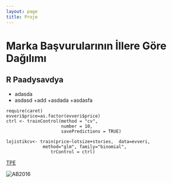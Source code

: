 ```yaml
---
layout: page
title: Proje
---
```




# Marka Başvurularının İllere Göre Dağılımı
## R Paadysavdya

* adasda
* asdasd
   +add 
   +asdada
   +asdasfa

```{r}
require(caret)
evveri$price=as.factor(evveri$price)
ctrl <- trainControl(method = "cv", 
                     number = 10, 
                     savePredictions = TRUE)

lojistikcv<- train(price~lotsize+stories,  data=evveri, 
              method="glm", family="binomial",
                 trControl = ctrl)
```

[TPE](http://www.tpe.gov.tr/TurkPatentEnstitusu/statistics/)		

![AB2016](http://ab2016.adu.edu.tr/webfolders/AB_1a.jpg/logo.png)		 